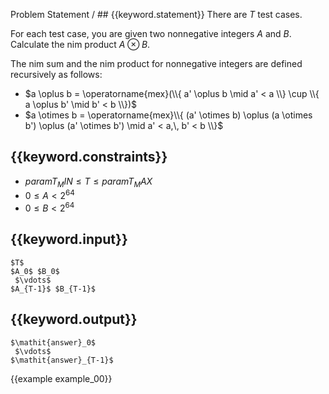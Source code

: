 Problem Statement / ## {{keyword.statement}}
There are $T$ test cases.

For each test case, you are given two nonnegative integers $A$ and $B$.
Calculate the nim product $A \otimes B$.

The nim sum and the nim product for nonnegative integers are defined recursively as follows:

- $a \oplus b = \operatorname{mex}(\\{ a' \oplus b \mid a' < a \\} \cup \\{ a \oplus b' \mid b' < b \\})$
- $a \otimes b = \operatorname{mex}\\{ (a' \otimes b) \oplus (a \otimes b') \oplus (a' \otimes b') \mid a' < a,\, b' < b \\}$

## {{keyword.constraints}}

- ${{param T_MIN}} \le T \le {{param T_MAX}}$
- $0 \le A < 2^{64}$
- $0 \le B < 2^{64}$

## {{keyword.input}}

~~~
$T$
$A_0$ $B_0$
 $\vdots$
$A_{T-1}$ $B_{T-1}$
~~~

## {{keyword.output}}

~~~
$\mathit{answer}_0$
 $\vdots$
$\mathit{answer}_{T-1}$
~~~

{{example example_00}}
